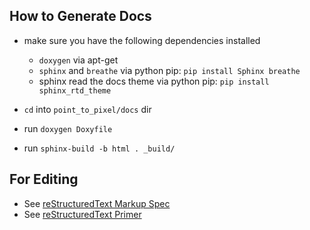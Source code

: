 ## How to Generate Docs

- make sure you have the following dependencies installed
  
  - `doxygen` via apt-get
  - `sphinx` and `breathe` via python pip: `pip install Sphinx breathe` 
  - sphinx read the docs theme via python pip: `pip install sphinx_rtd_theme`

- `cd` into `point_to_pixel/docs` dir
- run `doxygen Doxyfile`
- run `sphinx-build -b html . _build/`

## For Editing

- See [reStructuredText Markup Spec](https://docutils.sourceforge.io/docs/ref/rst/restructuredtext.html#quick-syntax-overview)
- See [reStructuredText Primer](https://www.sphinx-doc.org/en/master/usage/restructuredtext/basics.html#lists-and-quote-like-blocks)
